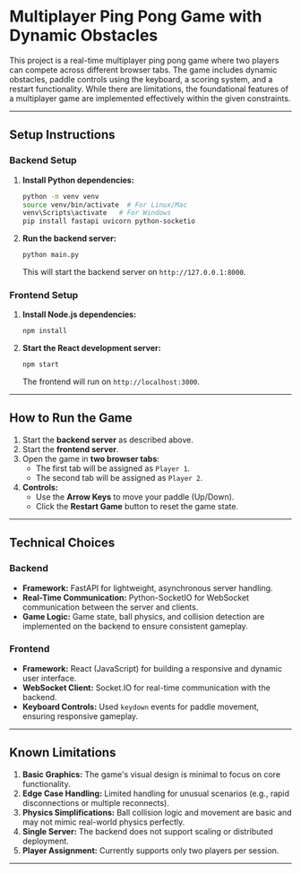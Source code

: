 # Multiplayer Ping Pong Game with Dynamic Obstacles

This project is a real-time multiplayer ping pong game where two players can compete across different browser tabs. The game includes dynamic obstacles, paddle controls using the keyboard, a scoring system, and a restart functionality. While there are limitations, the foundational features of a multiplayer game are implemented effectively within the given constraints.

---

## **Setup Instructions**

### **Backend Setup**
1. **Install Python dependencies:**
   ```bash
   python -m venv venv
   source venv/bin/activate  # For Linux/Mac
   venv\Scripts\activate   # For Windows
   pip install fastapi uvicorn python-socketio
   ```
2. **Run the backend server:**
   ```bash
   python main.py
   ```
   This will start the backend server on `http://127.0.0.1:8000`.

### **Frontend Setup**
1. **Install Node.js dependencies:**
   ```bash
   npm install
   ```
2. **Start the React development server:**
   ```bash
   npm start
   ```
   The frontend will run on `http://localhost:3000`.

---

## **How to Run the Game**

1. Start the **backend server** as described above.
2. Start the **frontend server**.
3. Open the game in **two browser tabs**:
   - The first tab will be assigned as `Player 1`.
   - The second tab will be assigned as `Player 2`.
4. **Controls:**
   - Use the **Arrow Keys** to move your paddle (Up/Down).
   - Click the **Restart Game** button to reset the game state.

---

## **Technical Choices**

### **Backend**
- **Framework:** FastAPI for lightweight, asynchronous server handling.
- **Real-Time Communication:** Python-SocketIO for WebSocket communication between the server and clients.
- **Game Logic:** Game state, ball physics, and collision detection are implemented on the backend to ensure consistent gameplay.

### **Frontend**
- **Framework:** React (JavaScript) for building a responsive and dynamic user interface.
- **WebSocket Client:** Socket.IO for real-time communication with the backend.
- **Keyboard Controls:** Used `keydown` events for paddle movement, ensuring responsive gameplay.

---

## **Known Limitations**

1. **Basic Graphics:** The game's visual design is minimal to focus on core functionality.
2. **Edge Case Handling:** Limited handling for unusual scenarios (e.g., rapid disconnections or multiple reconnects).
3. **Physics Simplifications:** Ball collision logic and movement are basic and may not mimic real-world physics perfectly.
4. **Single Server:** The backend does not support scaling or distributed deployment.
5. **Player Assignment:** Currently supports only two players per session.

---

